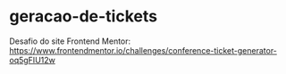 # geracao-de-tickets
Desafio do site Frontend Mentor: https://www.frontendmentor.io/challenges/conference-ticket-generator-oq5gFIU12w
